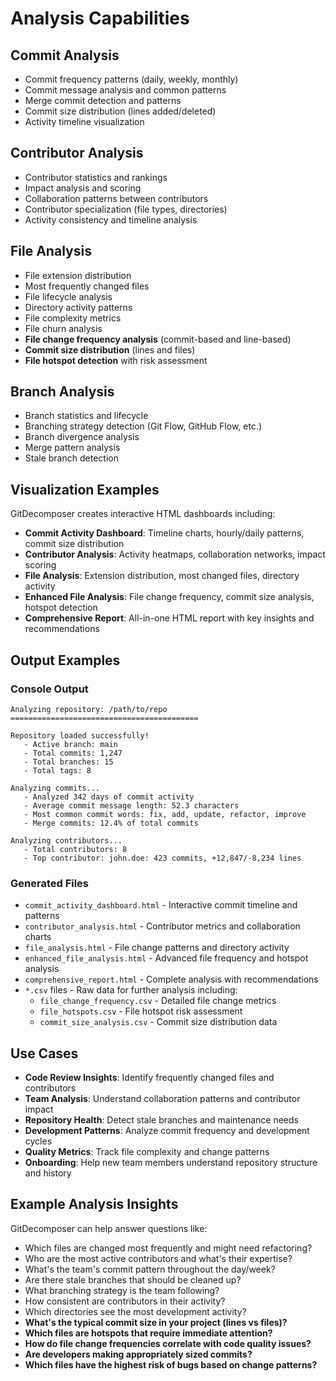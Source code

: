 # Analysis Capabilities

## Commit Analysis
- Commit frequency patterns (daily, weekly, monthly)
- Commit message analysis and common patterns
- Merge commit detection and patterns
- Commit size distribution (lines added/deleted)
- Activity timeline visualization

## Contributor Analysis
- Contributor statistics and rankings
- Impact analysis and scoring
- Collaboration patterns between contributors
- Contributor specialization (file types, directories)
- Activity consistency and timeline analysis

## File Analysis
- File extension distribution
- Most frequently changed files
- File lifecycle analysis
- Directory activity patterns
- File complexity metrics
- File churn analysis
- **File change frequency analysis** (commit-based and line-based)
- **Commit size distribution** (lines and files)
- **File hotspot detection** with risk assessment

## Branch Analysis
- Branch statistics and lifecycle
- Branching strategy detection (Git Flow, GitHub Flow, etc.)
- Branch divergence analysis
- Merge pattern analysis
- Stale branch detection

## Visualization Examples

GitDecomposer creates interactive HTML dashboards including:

- **Commit Activity Dashboard**: Timeline charts, hourly/daily patterns, commit size distribution
- **Contributor Analysis**: Activity heatmaps, collaboration networks, impact scoring
- **File Analysis**: Extension distribution, most changed files, directory activity
- **Enhanced File Analysis**: File change frequency, commit size analysis, hotspot detection
- **Comprehensive Report**: All-in-one HTML report with key insights and recommendations

## Output Examples

### Console Output
```
Analyzing repository: /path/to/repo
==========================================

Repository loaded successfully!
   - Active branch: main
   - Total commits: 1,247
   - Total branches: 15
   - Total tags: 8

Analyzing commits...
   - Analyzed 342 days of commit activity
   - Average commit message length: 52.3 characters
   - Most common commit words: fix, add, update, refactor, improve
   - Merge commits: 12.4% of total commits

Analyzing contributors...
   - Total contributors: 8
   - Top contributor: john.doe: 423 commits, +12,847/-8,234 lines
```

### Generated Files
- `commit_activity_dashboard.html` - Interactive commit timeline and patterns
- `contributor_analysis.html` - Contributor metrics and collaboration charts  
- `file_analysis.html` - File change patterns and directory activity
- `enhanced_file_analysis.html` - Advanced file frequency and hotspot analysis
- `comprehensive_report.html` - Complete analysis with recommendations
- `*.csv` files - Raw data for further analysis including:
  - `file_change_frequency.csv` - Detailed file change metrics
  - `file_hotspots.csv` - File hotspot risk assessment
  - `commit_size_analysis.csv` - Commit size distribution data

## Use Cases

- **Code Review Insights**: Identify frequently changed files and contributors
- **Team Analysis**: Understand collaboration patterns and contributor impact
- **Repository Health**: Detect stale branches and maintenance needs  
- **Development Patterns**: Analyze commit frequency and development cycles
- **Quality Metrics**: Track file complexity and change patterns
- **Onboarding**: Help new team members understand repository structure and history

## Example Analysis Insights

GitDecomposer can help answer questions like:

- Which files are changed most frequently and might need refactoring?
- Who are the most active contributors and what's their expertise?  
- What's the team's commit pattern throughout the day/week?
- Are there stale branches that should be cleaned up?
- What branching strategy is the team following?
- How consistent are contributors in their activity?
- Which directories see the most development activity?
- **What's the typical commit size in your project (lines vs files)?**
- **Which files are hotspots that require immediate attention?**
- **How do file change frequencies correlate with code quality issues?**
- **Are developers making appropriately sized commits?**
- **Which files have the highest risk of bugs based on change patterns?**
